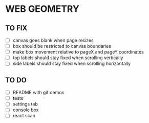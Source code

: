 # WEB GEOMETRY

## TO FIX

- [ ] canvas goes blank when page resizes
- [ ] box should be restricted to canvas boundaries
- [ ] make box movement relative to pageX and pageY coordinates
- [ ] top labels should stay fixed when scrolling vertically
- [ ] side labels should stay fixed when scrolling horizontally

## TO DO

- [ ] README with gif demos
- [ ] tests
- [ ] settings tab
- [ ] console box
- [ ] react scan
